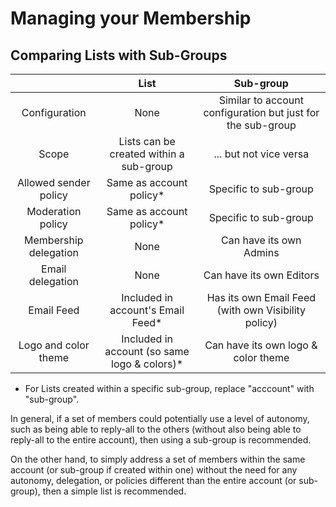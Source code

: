# Managing your Membership

<span id="gv-2members-31membersListsVsGroups"></span>
## Comparing Lists with Sub-Groups


|                       |                     List                     |                      Sub-group                      |
|:---------------------:|:--------------------------------------------:|:---------------------------------------------------:|
| Configuration         | None                                         | Similar to account configuration but just for the sub-group |
| Scope                 | Lists can be created within a sub-group      | ... but not vice versa                              |
| Allowed sender policy | Same as account policy*                      | Specific to sub-group                               |
| Moderation policy     | Same as account policy*                      | Specific to sub-group                               |
| Membership delegation | None                                         | Can have its own Admins                             |
| Email delegation      | None                                         | Can have its own Editors                            |
| Email Feed            | Included in account's Email Feed*            | Has its own Email Feed (with own Visibility policy) |
| Logo and color theme  | Included in account (so same logo & colors)* | Can have its own logo & color theme                 |

* For Lists created within a specific sub-group, replace "acccount"
  with "sub-group".


In general, if a set of members could potentially use a level of
autonomy, such as being able to reply-all to the others (without also
being able to reply-all to the entire account), then using a sub-group
is recommended.

On the other hand, to simply address a set of members within the same
account (or sub-group if created within one) without the need for any
autonomy, delegation, or policies different than the entire account
(or sub-group), then a simple list is recommended.
